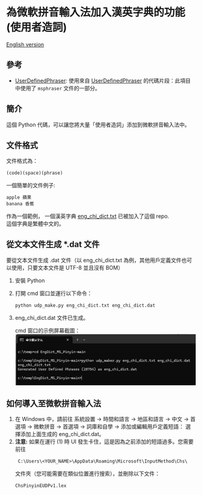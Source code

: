 # 為微軟拼音輸入法加入漢英字典的功能(使用者造詞)
 [English version](README.md)

## 參考
- [UserDefinedPhraser](https://github.com/kyan001/UserDefinedPhraser): 使用來自 [UserDefinedPhraser](https://github.com/kyan001/UserDefinedPhraser/blob/master/phrasers/msphraser.py) 的代碼片段：此項目中使用了 `msphraser` 文件的一部分。

## 簡介
這個 Python 代碼，可以讓您將大量「使用者造詞」添加到微軟拼音輸入法中。

## 文件格式 
文件格式為：
```txt
(code)(space)(phrase)
```
一個簡單的文件例子:
```txt
apple 蘋果
banana 香蕉
```
作為一個範例， 一個漢英字典 [eng_chi_dict.txt](eng_chi_dict.txt) 已被加入了這個 repo.  
這個字典是繁體中文的。

## 從文本文件生成 *.dat 文件
要從文本文件生成 .dat 文件（以 eng_chi_dict.txt 為例，其他用戶定義文件也可以使用，只要文本文件是 UTF-8 並且沒有 BOM）

1) 安裝 Python
2) 打開 cmd 窗口並運行以下命令：
   ```sh
   python udp_make.py eng_chi_dict.txt eng_chi_dict.dat
   ```
3) eng_chi_dict.dat 文件已生成。
   
   cmd 窗口的示例屏幕截圖：
   ![Command Window Screenshot](img/01_cmd_win.png)

   
## 如何導入至微軟拼音輸入法

1) 在 Windows 中，請前往 系統設置 → 時間和語言 → 地區和語言 → 中文 → 首選項 → 微軟拼音 → 首選項 → 詞庫和自學 → 添加或編輯用戶定義短語： 
   選擇添加上面生成的 eng_chi_dict.dat。 
2) **注意:** 如果在運行 (1) 時 UI 發生卡住，這是因為之前添加的短語過多。您需要前往
   ``` txt
    C:\Users\<YOUR_NAME>\AppData\Roaming\Microsoft\InputMethod\Chs\
    ```
    文件夾（您可能需要在類似位置進行搜索），並刪除以下文件：
    ``` txt
    ChsPinyinEUDPv1.lex
    ```
